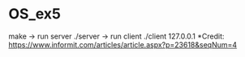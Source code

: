 # OS_ex5
make ->
 run server ./server ->
 run client ./client 127.0.0.1
*Credit: https://www.informit.com/articles/article.aspx?p=23618&seqNum=4
